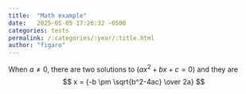 ```yaml
---
title:  "Math example"
date:   2025-05-05 17:26:32 -0500
categories: tests
permalink: /:categories/:year/:title.html
author: "figaro"
---
```


When $a \ne 0$, there are two solutions to $(ax^2 + bx + c = 0)$ and they are
$$ x = {-b \pm \sqrt{b^2-4ac} \over 2a} $$
